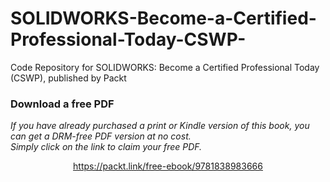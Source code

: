 # SOLIDWORKS-Become-a-Certified-Professional-Today-CSWP-
Code Repository for SOLIDWORKS: Become a Certified Professional Today (CSWP), published by Packt
### Download a free PDF

 <i>If you have already purchased a print or Kindle version of this book, you can get a DRM-free PDF version at no cost.<br>Simply click on the link to claim your free PDF.</i>
<p align="center"> <a href="https://packt.link/free-ebook/9781838983666">https://packt.link/free-ebook/9781838983666 </a> </p>